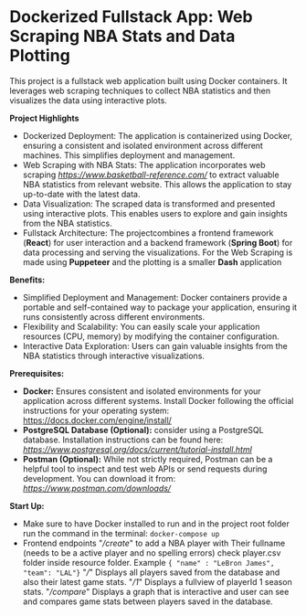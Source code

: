 
# Dockerized Fullstack App: Web Scraping NBA Stats and Data Plotting
This project is a fullstack web application built using Docker containers. It leverages web scraping techniques to collect NBA statistics and then visualizes the data using interactive plots.


**Project Highlights**
* Dockerized Deployment: The application is containerized using Docker, ensuring a consistent and isolated environment across different machines. This simplifies deployment and management.
* Web Scraping with NBA Stats: The application incorporates web scraping _https://www.basketball-reference.com/_  to extract valuable NBA statistics from relevant website. This allows the application to stay up-to-date with the latest data.
* Data Visualization: The scraped data is transformed and presented using interactive plots. This enables users to explore and gain insights from the NBA statistics.
* Fullstack Architecture: The projectcombines a frontend framework (**React**) for user interaction and a backend framework (**Spring Boot**) for data processing and serving the visualizations. For the Web Scraping is made using **Puppeteer** and the plotting is a smaller **Dash** application 


**Benefits:**
* Simplified Deployment and Management: Docker containers provide a portable and self-contained way to package your application, ensuring it runs consistently across different environments.
* Flexibility and Scalability: You can easily scale your application resources (CPU, memory) by modifying the container configuration.
* Interactive Data Exploration: Users can gain valuable insights from the NBA statistics through interactive visualizations.


**Prerequisites:**
* **Docker:** Ensures consistent and isolated environments for your application across different systems. Install Docker following the official instructions for your operating system: https://docs.docker.com/engine/install/
* **PostgreSQL Database (Optional):** consider using a PostgreSQL database. Installation instructions can be found here: _https://www.postgresql.org/docs/current/tutorial-install.html_
* **Postman (Optional):** While not strictly required, Postman can be a helpful tool to inspect and test web APIs or send requests during development. You can download it from: _https://www.postman.com/downloads/_
  


**Start Up:**
* Make sure to have Docker installed to run and in the project root folder run the command in the terminal: ``` docker-compose up ```
* Frontend endpoints "_/create_" to add a NBA player with Their fullname (needs to be a active player and no spelling errors) check player.csv folder inside resource folder. Example ``` { "name" : "LeBron James", "team": "LAL"} ```
  "_/_"  Displays all players saved from the database and also their latest game stats.  "_/1_" Displays a fullview of playerId 1 season stats. "_/compare_" Displays a graph that is interactive and user can see and compares game stats between players saved in the database.
